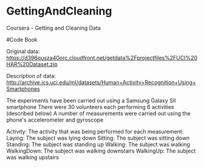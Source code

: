 # GettingAndCleaning
Coursera - Getting and Cleaning Data

#Code Book

Original data: https://d396qusza40orc.cloudfront.net/getdata%2Fprojectfiles%2FUCI%20HAR%20Dataset.zip 

Description of data: http://archive.ics.uci.edu/ml/datasets/Human+Activity+Recognition+Using+Smartphones 

The experiments have been carried out using a Samsung Galaxy SII smartphone
There were 30 volunteers each performing 6 activities (described below)
A number of measurements were carried out using the phone's accelerometer and gyroscope

Activity:
The activity that was being performed for each measurement:
Laying: The subject was lying down
Sitting: The subject was sitting down
Standing: The subject was standing up
Walking: The subject was walking
WalkingDown: The subject was walking downstairs
WalkingUp: The subject was walking upstairs

